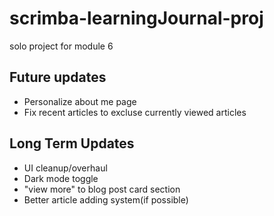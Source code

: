 # scrimba-learningJournal-proj
solo project for module 6


## Future updates
- Personalize about me page
- Fix recent articles to excluse currently viewed articles



## Long Term Updates
- UI cleanup/overhaul
- Dark mode toggle
- "view more" to blog post card section
- Better article adding system(if possible)
